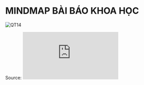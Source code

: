 # MINDMAP BÀI BÁO KHOA HỌC
![QT14](https://github.com/Jasper-Duong/CS519.L21.KHCL/blob/main/BT%20Bu%E1%BB%95i%202/image/QT14.jpg)

Source: ![The Craft of Research - 4th Edition - Wayne C.Booth](https://press.uchicago.edu/ucp/books/book/chicago/C/bo23521678.html)

